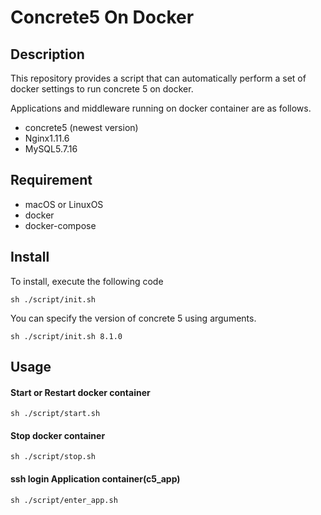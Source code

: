 Concrete5 On Docker
====

## Description
This repository provides a script that can automatically perform a set of docker settings to run concrete 5 on docker.

Applications and middleware running on docker container are as follows.

- concrete5 (newest version)
- Nginx1.11.6
- MySQL5.7.16

## Requirement
- macOS or LinuxOS
- docker
- docker-compose

## Install

To install, execute the following code
```
sh ./script/init.sh
```

You can specify the version of concrete 5 using arguments.

```
sh ./script/init.sh 8.1.0
```


## Usage
#### Start or Restart docker container

```
sh ./script/start.sh
```

#### Stop docker container

```
sh ./script/stop.sh
```

#### ssh login Application container(c5_app)

```
sh ./script/enter_app.sh
```
